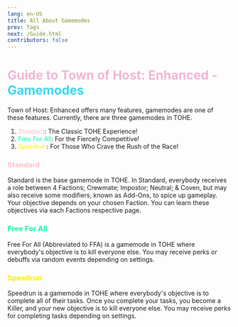 ```yaml
---
lang: en-US
title: All About Gamemodes
prev: Tags
next: /Guide.html
contributors: false
---
```


# <font color=#f0b6d5>Guide to Town of Host: Enhanced - <font color=#3dd6ed>Gamemodes</font></font>

Town of Host: Enhanced offers many features, gamemodes are one of these features. Currently, there are three gamemodes in TOHE.

1. <font color=#ffc0cb>Standard</font>: The Classic TOHE Experience!
2. <font color=#04fca4>Free For All</font>: For the Fiercely Competitive!
3. <font color=#ffeb04>Speedrun</font>: For Those Who Crave the Rush of the Race!

### <font color=#ffc0cb>Standard</font>
Standard is the base gamemode in TOHE. In Standard, everybody receives a role between 4 Factions; Crewmate; Impostor; Neutral; & Coven, but may also receive some modifiers, known as Add-Ons, to spice up gameplay. Your objective depends on your chosen Faction. You can learn these objectives via each Factions respective page.

### <font color=#04fca4>Free For All</font>
Free For All (Abbreviated to FFA) is a gamemode in TOHE where everybody's objective is to kill everyone else. You may receive perks or debuffs via random events depending on settings.

### <font color=#ffeb04>Speedrun</font>
Speedrun is a gamemode in TOHE where everybody's objective is to complete all of their tasks. Once you complete your tasks, you become a Killer, and your new objective is to kill everyone else. You may receive perks for completing tasks depending on settings.